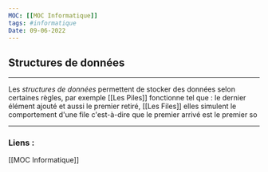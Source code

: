 ```yaml
---
MOC: [[MOC Informatique]]
tags: #informatique
Date: 09-06-2022
---
```


## Structures de données

---

Les *structures de données* permettent de stocker des données selon certaines règles, par exemple [[Les Piles]] fonctionne tel que : le dernier élément ajouté et aussi le premier retiré, [[Les Files]] elles simulent le comportement d'une file c'est-à-dire que le premier arrivé est le premier so

---
### Liens :

[[MOC Informatique]]